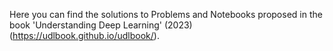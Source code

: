 Here you can find the solutions to Problems and Notebooks proposed in the book 'Understanding Deep Learning' (2023) (https://udlbook.github.io/udlbook/).
